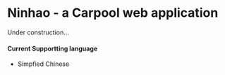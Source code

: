 # Ninhao - a Carpool web application
 Under construction...
 
 
#### Current Supportting language
                
- Simpfied Chinese
